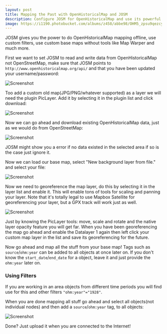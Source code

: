 ```yaml
---
layout: post
title: Mapping the Past with OpenHistoricalMap and JOSM
description: Configure JOSM for OpenHistoricalMap and use its powerful tools to improve your mapping.
image: https://i1190.photobucket.com/albums/z458/abbe98/OHM5_zpsu9qezcya.jpg
---
```


JOSM gives you the power to do OpenHistoricalMap mapping offline, use custom filters, use custom base maps without tools like Map Warper and much more.

First we want to set JOSM to read and write data from OpenHistoricalMap not OpenStreetMap, make sure that JOSM points to `http://www.openhistoricalmap.org/api/` and that you have been updated your username/password:

![Screenshot](https://i1190.photobucket.com/albums/z458/abbe98/OHM1_zpsrody1pzr.jpg)

Too add a custom old map(JPG/PNG/whatever supported) as a layer we will need the plugin PicLayer. Add it by selecting it in the plugin list and click download:

![Screenshot](https://i1190.photobucket.com/albums/z458/abbe98/OHM2_zpswjg6uob1.jpg)

Now we can go ahead and download existing OpenHistoricalMap data, just as we would do from OpenStreetMap:

![Screenshot](https://i1190.photobucket.com/albums/z458/abbe98/OHM3_zpsocsptbdf.jpg)

JOSM might show you a error if no data existed in the selected area if so is the case just ignore it.

Now we can load our base map, select "New background layer from file." and select your file:

![Screenshot](https://i1190.photobucket.com/albums/z458/abbe98/OHM4_zpssyocztw9.jpg)

Now we need to georeference the map layer, do this by selecting it in the layer list and enable it. This will enable tons of tools for scaling and panning your layer. Note that it's totally legal to use Mapbox Satellite for georeferencing your layer, but a GPX track will work just as well.

![Screenshot](https://i1190.photobucket.com/albums/z458/abbe98/OHM5_zpsu9qezcya.jpg)

Just by knowing the PicLayer tools: move, scale and rotate and the native layer opacity feature you will get far. When you have been georeferencing the map go ahead and enable the Datalayer 1 again then left click your custom map layer in the list and save its georeferencing for the future.

Now go ahead and map all the stuff from your base map! Tags such as `source`/`ohm:year` can be added to all objects at once later on. If you don't know the `start_date`/`end_date` for a object, leave it and just provide the `ohm:year` later on.

### Using Filters

If you are working in an area objects from different time periods you will find use for this and other filters `"ohm:year"="1928"`.


When you are done mapping all stuff go ahead and select all objects(not individual nodes) and then add a `source`/`ohm:year` tag, to all objects:

![Screenshot](https://i1190.photobucket.com/albums/z458/abbe98/OHM6_zpsngqr3bqk.jpg)

Done? Just upload it when you are connected to the Internet!